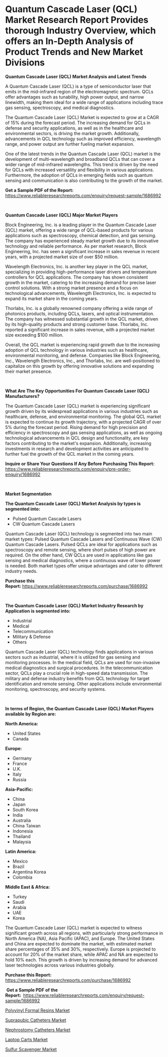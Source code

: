 <p><h1>Quantum Cascade Laser (QCL) Market Research Report Provides thorough Industry Overview, which offers an In-Depth Analysis of Product Trends and New Market Divisions</h1></p><p><strong>Quantum Cascade Laser (QCL) Market Analysis and Latest Trends</strong></p>
<p><p>A Quantum Cascade Laser (QCL) is a type of semiconductor laser that emits in the mid-infrared region of the electromagnetic spectrum. QCLs offer advantages such as tunability, high power output, and narrow linewidth, making them ideal for a wide range of applications including trace gas sensing, spectroscopy, and medical diagnostics.</p><p>The Quantum Cascade Laser (QCL) Market is expected to grow at a CAGR of 15% during the forecast period. The increasing demand for QCLs in defense and security applications, as well as in the healthcare and environmental sectors, is driving the market growth. Additionally, advancements in QCL technology such as improved efficiency, wavelength range, and power output are further fueling market expansion.</p><p>One of the latest trends in the Quantum Cascade Laser (QCL) market is the development of multi-wavelength and broadband QCLs that can cover a wider range of mid-infrared wavelengths. This trend is driven by the need for QCLs with increased versatility and flexibility in various applications. Furthermore, the adoption of QCLs in emerging fields such as quantum sensing and communication is also contributing to the growth of the market.</p></p>
<p><strong>Get a Sample PDF of the Report:&nbsp;</strong> <a href="https://www.reliableresearchreports.com/enquiry/request-sample/1686992">https://www.reliableresearchreports.com/enquiry/request-sample/1686992</a></p>
<p>&nbsp;</p>
<p><strong>Quantum Cascade Laser (QCL) Major Market Players</strong></p>
<p><p>Block Engineering, Inc. is a leading player in the Quantum Cascade Laser (QCL) market, offering a wide range of QCL-based products for various applications such as spectroscopy, chemical detection, and gas sensing. The company has experienced steady market growth due to its innovative technology and reliable performance. As per market research, Block Engineering, Inc. has seen a significant increase in sales revenue in recent years, with a projected market size of over $50 million.</p><p>Wavelength Electronics, Inc. is another key player in the QCL market, specializing in providing high-performance laser drivers and temperature controllers for QCL applications. The company has shown consistent growth in the market, catering to the increasing demand for precise laser control solutions. With a strong market presence and a focus on technological advancements, Wavelength Electronics, Inc. is expected to expand its market share in the coming years.</p><p>Thorlabs, Inc. is a globally renowned company offering a wide range of photonics products, including QCLs, lasers, and optical instrumentation. The company has witnessed substantial growth in the QCL market, driven by its high-quality products and strong customer base. Thorlabs, Inc. reported a significant increase in sales revenue, with a projected market size exceeding $100 million.</p><p>Overall, the QCL market is experiencing rapid growth due to the increasing adoption of QCL technology in various industries such as healthcare, environmental monitoring, and defense. Companies like Block Engineering, Inc., Wavelength Electronics, Inc., and Thorlabs, Inc. are well-positioned to capitalize on this growth by offering innovative solutions and expanding their market presence.</p></p>
<p>&nbsp;</p>
<p><strong>What Are The Key Opportunities For Quantum Cascade Laser (QCL) Manufacturers?</strong></p>
<p><p>The Quantum Cascade Laser (QCL) market is experiencing significant growth driven by its widespread applications in various industries such as healthcare, defense, and environmental monitoring. The global QCL market is expected to continue its growth trajectory, with a projected CAGR of over 5% during the forecast period. Rising demand for high precision and efficiency in spectroscopy and gas sensing applications, as well as ongoing technological advancements in QCL design and functionality, are key factors contributing to the market's expansion. Additionally, increasing investments in research and development activities are anticipated to further fuel the growth of the QCL market in the coming years.</p></p>
<p><strong>Inquire or Share Your Questions If Any Before Purchasing This Report:</strong> <a href="https://www.reliableresearchreports.com/enquiry/pre-order-enquiry/1686992">https://www.reliableresearchreports.com/enquiry/pre-order-enquiry/1686992</a></p>
<p>&nbsp;</p>
<p><strong>Market Segmentation</strong></p>
<p><strong>The Quantum Cascade Laser (QCL) Market Analysis by types is segmented into:</strong></p>
<p><ul><li>Pulsed Quantum Cascade Lasers</li><li>CW Quantum Cascade Lasers</li></ul></p>
<p><p>Quantum Cascade Laser (QCL) technology is segmented into two main market types: Pulsed Quantum Cascade Lasers and Continuous Wave (CW) Quantum Cascade Lasers. Pulsed QCLs are ideal for applications such as spectroscopy and remote sensing, where short pulses of high power are required. On the other hand, CW QCLs are used in applications like gas sensing and medical diagnostics, where a continuous wave of lower power is needed. Both market types offer unique advantages and cater to different industry needs.</p></p>
<p><strong>Purchase this Report:&nbsp;</strong><a href="https://www.reliableresearchreports.com/purchase/1686992">https://www.reliableresearchreports.com/purchase/1686992</a></p>
<p>&nbsp;</p>
<p><strong>The Quantum Cascade Laser (QCL) Market Industry Research by Application is segmented into:</strong></p>
<p><ul><li>Industrial</li><li>Medical</li><li>Telecommunication</li><li>Military & Defense</li><li>Others</li></ul></p>
<p><p>Quantum Cascade Laser (QCL) technology finds applications in various sectors such as industrial, where it is utilized for gas sensing and monitoring processes. In the medical field, QCLs are used for non-invasive medical diagnostics and surgical procedures. In the telecommunication sector, QCLs play a crucial role in high-speed data transmission. The military and defense industry benefits from QCL technology for target identification and remote sensing. Other applications include environmental monitoring, spectroscopy, and security systems.</p></p>
<p>&nbsp;</p>
<p><strong>In terms of Region, the Quantum Cascade Laser (QCL) Market Players available by Region are:</strong></p>
<p>
    <p> <strong> North America: </strong>
        <ul>
            <li>United States</li>
            <li>Canada</li>
        </ul>
        </p> 
    <p> <strong> Europe: </strong>
        <ul>
            <li>Germany</li>
            <li>France</li>
            <li>U.K.</li>
            <li>Italy</li>
            <li>Russia</li>
        </ul>
        </p> 
    <p> <strong> Asia-Pacific: </strong>
        <ul>
            <li>China</li>
            <li>Japan</li>
            <li>South Korea</li>
            <li>India</li>
            <li>Australia</li>
            <li>China Taiwan</li>
            <li>Indonesia</li>
            <li>Thailand</li>
            <li>Malaysia</li>
        </ul>
        </p> 
    <p> <strong> Latin America: </strong>
        <ul>
            <li>Mexico</li>
            <li>Brazil</li>
            <li>Argentina Korea</li>
            <li>Colombia</li>
        </ul>
        </p> 
    <p> <strong> Middle East & Africa: </strong>
        <ul>
            <li>Turkey</li>
            <li>Saudi</li>
            <li>Arabia</li>
            <li>UAE</li>
            <li>Korea</li>
        </ul>
    </p>
    </p>
<p><p>The Quantum Cascade Laser (QCL) market is expected to witness significant growth across all regions, with particularly strong performance in North America (NA), Asia Pacific (APAC), and Europe. The United States and China are expected to dominate the market, with estimated market share percentages of 35% and 30%, respectively. Europe is projected to account for 20% of the market share, while APAC and NA are expected to hold 10% each. This growth is driven by increasing demand for advanced laser technologies across various industries globally.</p></p>
<p><strong>Purchase this Report: </strong><a href="https://www.reliableresearchreports.com/purchase/1686992">https://www.reliableresearchreports.com/purchase/1686992</a></p>
<p>&nbsp;<strong>Get a Sample PDF of the Report:&nbsp;&nbsp;</strong><a href="https://www.reliableresearchreports.com/enquiry/request-sample/1686992">https://www.reliableresearchreports.com/enquiry/request-sample/1686992</a></p>
<p><strong></strong></p>
<p><p><a href="https://github.com/abdelrhmankishk22/Market-Research-Report-List-3/blob/main/polyvinyl-formal-resins-market.md">Polyvinyl Formal Resins Market</a></p><p><a href="https://medium.com/@joanobrien1990/suprapubic-catheters-market-share-evolution-and-market-growth-trends-2024-2031-3e2fd9dd50bf">Suprapubic Catheters Market</a></p><p><a href="https://medium.com/@joanobrien1990/nephrostomy-catheters-market-size-reveals-the-best-marketing-channels-in-global-industry-30872d0e293b">Nephrostomy Catheters Market</a></p><p><a href="https://medium.com/@kathyfisher51/analyzing-laptop-carts-market-global-industry-perspective-and-forecast-2024-to-2031-fcd4a2b78e50">Laptop Carts Market</a></p><p><a href="https://github.com/ChiragRp1/Market-Research-Report-List-3/blob/main/sulfur-scavenger-market.md">Sulfur Scavenger Market</a></p></p>